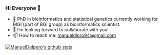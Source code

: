 ### Hi Everyone 👋


- 🔭 PhD in bioinformatics and statistical genetics currently working for MGI (part of BGI group) as bioinformatics scientist.
- 👯 I’m looking forward to collaborate with you!
- 📫 How to reach me: manueldlpro94@gmail.com 

[![ManuelDelpero's github stats](https://github-readme-stats.vercel.app/api?username=ManuelDelpero)](https://github.com/ManuelDelpero/github-readme-stats)
